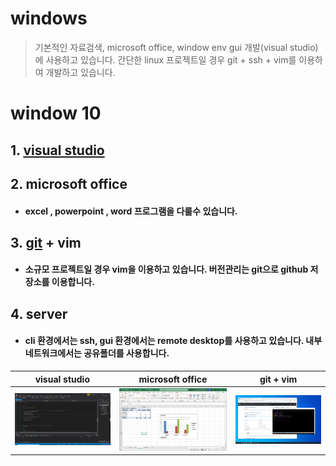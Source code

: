 windows
=======
> 기본적인 자료검색, microsoft office, window env gui 개발(visual studio)에 사용하고 있습니다. 간단한 linux 프로젝트일 경우 git + ssh + vim를 이용하여 개발하고 있습니다.
# window 10
## 1. [visual studio][c&c++]
## 2. microsoft office
* #### excel , powerpoint , word 프로그램을 다룰수 있습니다.
## 3. [git] + vim 
* #### 소규모 프로젝트일 경우 vim을 이용하고 있습니다. 버전관리는 git으로 github 저장소를 이용합니다.
## 4. server
* #### cli 환경에서는 ssh, gui 환경에서는 remote desktop를 사용하고 있습니다. 내부 네트워크에서는  공유폴더를 사용합니다.
| visual studio | microsoft office | git + vim |
|---|---|---|
| ![img1](/language/c&c++/2.png) | ![img2](./2.png) | ![img3](./3.png) |

[//]: #
[c&c++]: </language/c&c++/>
[git]: </environment/git/>
